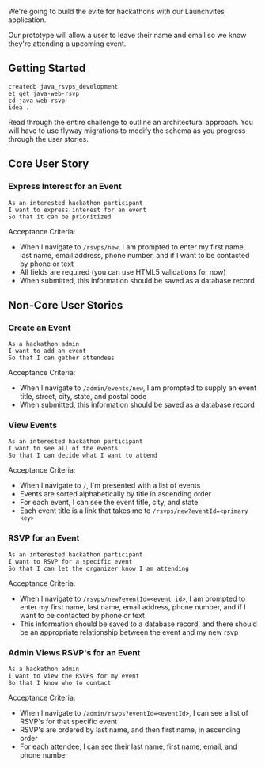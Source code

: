We're going to build the evite for hackathons with our Launchvites application.

Our prototype will allow a user to leave their name and email so we know they're attending a upcoming event.

## Getting Started

```no-highlight
createdb java_rsvps_development
et get java-web-rsvp
cd java-web-rsvp
idea .
```

Read through the entire challenge to outline an architectural approach. You will have to use flyway migrations to modify the schema as you progress through the user stories.

## Core User Story

### Express Interest for an Event

```no-highlight
As an interested hackathon participant
I want to express interest for an event
So that it can be prioritized
```

Acceptance Criteria:

- When I navigate to `/rsvps/new`, I am prompted to enter my first name, last name, email address, phone number, and if I want to be contacted by phone or text
- All fields are required (you can use HTML5 validations for now)
- When submitted, this information should be saved as a database record

## Non-Core User Stories

### Create an Event

```no-highlight
As a hackathon admin
I want to add an event
So that I can gather attendees
```

Acceptance Criteria:

- When I navigate to `/admin/events/new`, I am prompted to supply an event title, street, city, state, and postal code
- When submitted, this information should be saved as a database record

### View Events

```no-highlight
As an interested hackathon participant
I want to see all of the events
So that I can decide what I want to attend
```

Acceptance Criteria:

- When I navigate to `/`, I'm presented with a list of events
- Events are sorted alphabetically by title in ascending order
- For each event, I can see the event title, city, and state
- Each event title is a link that takes me to `/rsvps/new?eventId=<primary key>`

### RSVP for an Event

```no-highlight
As an interested hackathon participant
I want to RSVP for a specific event
So that I can let the organizer know I am attending
```

Acceptance Criteria:

- When I navigate to `/rsvps/new?eventId=<event id>`, I am prompted to enter my first name, last name, email address, phone number, and if I want to be contacted by phone or text
- This information should be saved to a database record, and there should be an appropriate relationship between the event and my new rsvp

### Admin Views RSVP's for an Event

```no-highlight
As a hackathon admin
I want to view the RSVPs for my event
So that I know who to contact
```

Acceptance Criteria:

- When I navigate to `/admin/rsvps?eventId=<eventId>`, I can see a list of RSVP's for that specific event
- RSVP's are ordered by last name, and then first name, in ascending order
- For each attendee, I can see their last name, first name, email, and phone number
